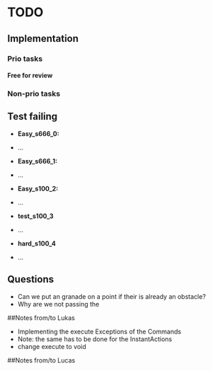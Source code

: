# TODO
## Implementation
### Prio tasks
####

#### Free for review

	
####


### Non-prio tasks

## Test failing
* <b>Easy_s666_0:</b>
- ...
* <b>Easy_s666_1:</b>
- ...
* <b>Easy_s100_2:</b>
- ...
* <b>test_s100_3</b>
- ...
* <b>hard_s100_4</b>
- ...


## Questions
- Can we put an granade on a point if their is already an obstacle?
- Why are we not passing the


##Notes from/to Lukas
- Implementing the execute Exceptions of the Commands
- Note: the same has to be done for the InstantActions
- change execute to void 

##Notes from/to Lucas
